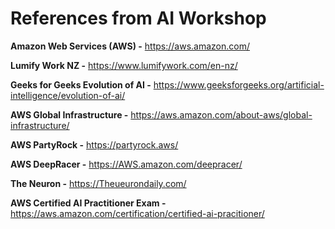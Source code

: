 # References from AI Workshop

**Amazon Web Services (AWS) -** <https://aws.amazon.com/>

**Lumify Work NZ -** <https://www.lumifywork.com/en-nz/>

**Geeks for Geeks Evolution of AI -** <https://www.geeksforgeeks.org/artificial-intelligence/evolution-of-ai/>

**AWS Global Infrastructure -** <https://aws.amazon.com/about-aws/global-infrastructure/>

**AWS PartyRock -** <https://partyrock.aws/>

**AWS DeepRacer -** <https://AWS.amazon.com/deepracer/>

**The Neuron -** <https://Theueurondaily.com/>

**AWS Certified AI Practitioner Exam -** <https://aws.amazon.com/certification/certified-ai-pracitioner/>
